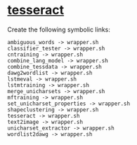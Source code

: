 # [tesseract](https://hpc.nih.gov/apps/tesseract.html)

Create the following symbolic links:
```
ambiguous_words -> wrapper.sh
classifier_tester -> wrapper.sh
cntraining -> wrapper.sh
combine_lang_model -> wrapper.sh
combine_tessdata -> wrapper.sh
dawg2wordlist -> wrapper.sh
lstmeval -> wrapper.sh
lstmtraining -> wrapper.sh
merge_unicharsets -> wrapper.sh
mftraining -> wrapper.sh
set_unicharset_properties -> wrapper.sh
shapeclustering -> wrapper.sh
tesseract -> wrapper.sh
text2image -> wrapper.sh
unicharset_extractor -> wrapper.sh
wordlist2dawg -> wrapper.sh
```
